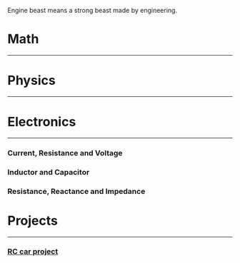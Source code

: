 Engine beast means a strong beast made by engineering.

# Math
---

# Physics
---

# Electronics
---

### Current, Resistance and Voltage

### Inductor and Capacitor

### Resistance, Reactance and Impedance

# Projects
---

### [RC car project](https://enginebeast.github.io/RCcar/)
